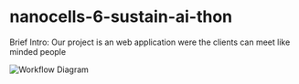 # nanocells-6-sustain-ai-thon

Brief Intro: Our project is an web application were the clients can meet like minded people 

![Workflow Diagram](https://github.com/user-attachments/assets/83361d23-43e5-442b-81d5-f710c4b5f73c)


























